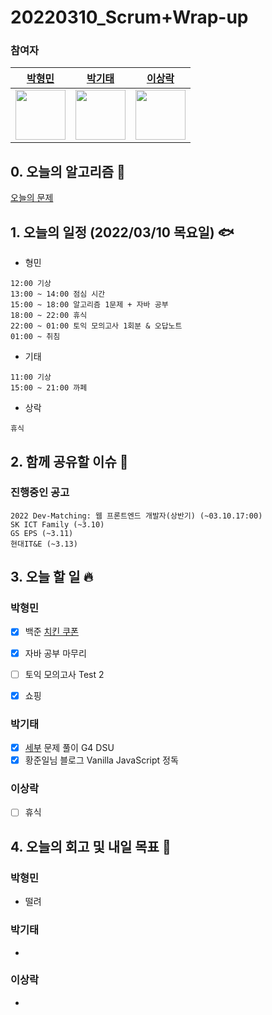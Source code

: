 # 20220310_Scrum+Wrap-up

### 참여자

| [박형민](https://github.com/npnppn)  | [박기태](https://github.com/idiot-kitto)   | [이상락](https://github.com/SangRakee)  |
| :------: | :------: | :------:
|<img src="https://github.com/npnppn.png" width="80"> | <img src="https://github.com/idiot-kitto.png" width="80">|<img src="https://github.com/SangRakee.png" width="80">

## 0. 오늘의 알고리즘 🎈
[오늘의 문제](
https://github.com/tony9402/baekjoon/blob/main/picked.md) 


## 1. 오늘의 일정 (2022/03/10 목요일) 🐟

- 형민
```
12:00 기상
13:00 ~ 14:00 점심 시간
15:00 ~ 18:00 알고리즘 1문제 + 자바 공부
18:00 ~ 22:00 휴식
22:00 ~ 01:00 토익 모의고사 1회분 & 오답노트
01:00 ~ 취침
```

- 기태
```
11:00 기상
15:00 ~ 21:00 까페
```

- 상락
```
휴식
```

## 2. 함께 공유할 이슈 💌



### 진행중인 공고
```
2022 Dev-Matching: 웹 프론트엔드 개발자(상반기) (~03.10.17:00)
SK ICT Family (~3.10)
GS EPS (~3.11)
현대IT&E (~3.13)
```



## 3. 오늘 할 일 🔥



### 박형민
- [x] 백준 [치킨 쿠폰](https://www.acmicpc.net/problem/1673)
- [x] 자바 공부 마무리
- [ ] 토익 모의고사 Test 2
- [x] 쇼핑




### 박기태
- [x] [세부](https://www.acmicpc.net/problem/13905) 문제 풀이 G4 DSU
- [x] 황준일님 블로그 Vanilla JavaScript 정독

### 이상락
- [ ] 휴식




## 4. 오늘의 회고 및 내일 목표 🎈



### 박형민

- 떨려


### 박기태

- 


### 이상락

- 
